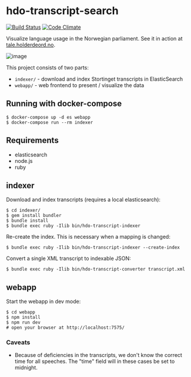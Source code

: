 # hdo-transcript-search

[![Build Status](https://travis-ci.org/holderdeord/hdo-transcript-search.png?branch=master)](https://travis-ci.org/holderdeord/hdo-transcript-search)
[![Code Climate](https://codeclimate.com/github/holderdeord/hdo-transcript-search/badges/gpa.svg)](https://codeclimate.com/github/holderdeord/hdo-transcript-search)

Visualize language usage in the Norwegian parliament. See it in action at [tale.holderdeord.no](https://tale.holderdeord.no).

![image](https://cloud.githubusercontent.com/assets/572/8212260/fc7aab26-151a-11e5-87ca-63636abe06ee.png)

This project consists of two parts:

* `indexer/` - download and index Stortinget transcripts in ElasticSearch
* `webapp/`  - web frontend to present / visualize the data

## Running with docker-compose

    $ docker-compose up -d es webapp
    $ docker-compose run --rm indexer


## Requirements

* elasticsearch
* node.js
* ruby

## indexer

Download and index transcripts (requires a local elasticsearch):

    $ cd indexer/
    $ gem install bundler
    $ bundle install
    $ bundle exec ruby -Ilib bin/hdo-transcript-indexer

Re-create the index. This is necessary when a mapping is changed:

    $ bundle exec ruby -Ilib bin/hdo-transcript-indexer --create-index

Convert a single XML transcript to indexable JSON:

    $ bundle exec ruby -Ilib bin/hdo-transcript-converter transcript.xml

## webapp

Start the webapp in dev mode:

    $ cd webapp
    $ npm install
    $ npm run dev
    # open your browser at http://localhost:7575/

### Caveats

* Because of deficiencies in the transcripts, we don't know the correct time for all speeches. The "time" field will in these cases be set to midnight.
